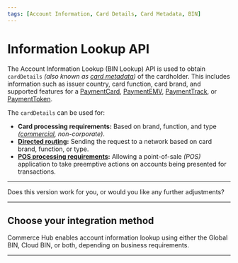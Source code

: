 ```yaml
---
tags: [Account Information, Card Details, Card Metadata, BIN]
---
```


# Information Lookup API

The Account Information Lookup (BIN Lookup) API is used to obtain `cardDetails` *(also known as [card metadata](?path=docs/Resources/Master-Data/Card-Details.md))* of the cardholder. This includes information such as issuer country, card function, card brand, and supported features for a [PaymentCard](?path=docs/Resources/Guides/Payment-Sources/Payment-Card.md), [PaymentEMV](?path=docs/In-Person/Encrypted-Payments/EMV.md), [PaymentTrack](?path=docs/In-Person/Encrypted-Payments/Track.md), or [PaymentToken](?path=docs/Resources/API-Documents/Payments_VAS/Payment-Token.md).

The `cardDetails` can be used for:

- **Card processing requirements:** Based on brand, function, and type *([commercial](?path=docs/Resources/Guides/Level23/Level23.md), non-corporate)*.
- **[Directed routing](?path=docs/Resources/Guides/Transaction-Routing/Directed-Routing.md):** Sending the request to a network based on card brand, function, or type.
- **[POS processing requirements](?path=docs/Resources/API-Documents/Device-Management/Decision-Table.md):** Allowing a point-of-sale *(POS)* application to take preemptive actions on accounts being presented for transactions.

---

Does this version work for you, or would you like any further adjustments?

---

## Choose your integration method

Commerce Hub enables account information lookup using either the Global BIN, Cloud BIN, or both, depending on business requirements.

<!-- type: row -->

<!-- type: card
title: Global BIN Lookup
description: Obtain metadata of cards found in the Global BIN file.
link: ?path=docs/Resources/API-Documents/Payments_VAS/Global-BIN-Lookup.md
-->

<!-- type: card
title: Cloud BIN Lookup
description: Obtain metadata in the clear or leading digits of a card.
link: ?path=docs/Resources/API-Documents/Payments_VAS/Cloud-BIN-Lookup.md
-->

<!-- type: row-end -->

---
